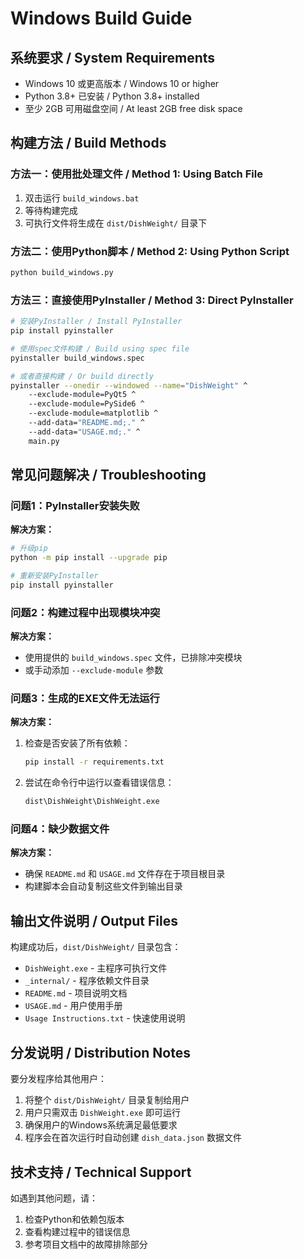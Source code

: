 # Windows Build Guide

## 系统要求 / System Requirements

- Windows 10 或更高版本 / Windows 10 or higher
- Python 3.8+ 已安装 / Python 3.8+ installed
- 至少 2GB 可用磁盘空间 / At least 2GB free disk space

## 构建方法 / Build Methods

### 方法一：使用批处理文件 / Method 1: Using Batch File

1. 双击运行 `build_windows.bat`
2. 等待构建完成
3. 可执行文件将生成在 `dist/DishWeight/` 目录下

### 方法二：使用Python脚本 / Method 2: Using Python Script

```bash
python build_windows.py
```

### 方法三：直接使用PyInstaller / Method 3: Direct PyInstaller

```bash
# 安装PyInstaller / Install PyInstaller
pip install pyinstaller

# 使用spec文件构建 / Build using spec file
pyinstaller build_windows.spec

# 或者直接构建 / Or build directly
pyinstaller --onedir --windowed --name="DishWeight" ^
    --exclude-module=PyQt5 ^
    --exclude-module=PySide6 ^
    --exclude-module=matplotlib ^
    --add-data="README.md;." ^
    --add-data="USAGE.md;." ^
    main.py
```

## 常见问题解决 / Troubleshooting

### 问题1：PyInstaller安装失败
**解决方案：**
```bash
# 升级pip
python -m pip install --upgrade pip

# 重新安装PyInstaller
pip install pyinstaller
```

### 问题2：构建过程中出现模块冲突
**解决方案：**
- 使用提供的 `build_windows.spec` 文件，已排除冲突模块
- 或手动添加 `--exclude-module` 参数

### 问题3：生成的EXE文件无法运行
**解决方案：**
1. 检查是否安装了所有依赖：
   ```bash
   pip install -r requirements.txt
   ```
2. 尝试在命令行中运行以查看错误信息：
   ```bash
   dist\DishWeight\DishWeight.exe
   ```

### 问题4：缺少数据文件
**解决方案：**
- 确保 `README.md` 和 `USAGE.md` 文件存在于项目根目录
- 构建脚本会自动复制这些文件到输出目录

## 输出文件说明 / Output Files

构建成功后，`dist/DishWeight/` 目录包含：

- `DishWeight.exe` - 主程序可执行文件
- `_internal/` - 程序依赖文件目录
- `README.md` - 项目说明文档
- `USAGE.md` - 用户使用手册
- `Usage Instructions.txt` - 快速使用说明

## 分发说明 / Distribution Notes

要分发程序给其他用户：

1. 将整个 `dist/DishWeight/` 目录复制给用户
2. 用户只需双击 `DishWeight.exe` 即可运行
3. 确保用户的Windows系统满足最低要求
4. 程序会在首次运行时自动创建 `dish_data.json` 数据文件

## 技术支持 / Technical Support

如遇到其他问题，请：
1. 检查Python和依赖包版本
2. 查看构建过程中的错误信息
3. 参考项目文档中的故障排除部分